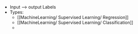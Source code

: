 - Input --> output Labels
- Types:
	- [[MachineLearning/ Supervised Learning/ Regression]]
	- [[MachineLearning/ Supervised Learning/ Classification]]
	-